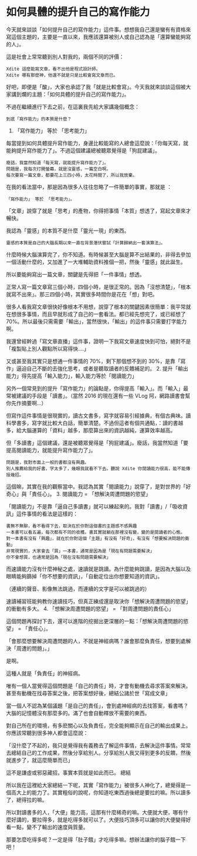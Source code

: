 # 如何具體的提升自己的寫作能力

今天就來談談「如何提升自己的寫作能力」這件事。想想我自己還是蠻有有資格來寫這個主題的，主要是一直以來，我應該還算被別人或自己認為是「還算蠻能夠寫的人」。

這是社會上常常聽到別人對我的，兩個不同的評價：

    Xdite 這麼能寫文章，看不出他是程式設計師。
    Xdite 哪有那麼神，他還不就是只是比較會寫文章而已。

好吧，即便是「酸」，大家也承認了我「就是比較會寫」。今天我就來談談這個被大家講到爛的主題：「如何具體的提升自己的寫作能力」。

不過在繼續進行下去之前，在這裏我先給大家講幾個概念：

    到底「寫作能力」的本質是什麼？

1. 「寫作能力」 等於 「思考能力」

每當提到如何具體提升寫作能力，身邊比較能寫的人總會這麼說：「你每天寫，就能夠提升寫作能力了」。不過這個建議總被聽眾覺得是「狗屁建議」。

    廢話，我當然知道「每天寫，就能提升寫作能力了」。
    問題是，我每次打開螢幕，就是沒靈感，一篇空白啊。
    每次要寫一篇文章，都要花上三四小時，太花時間了，所以我放棄。

在我的看法當中，那是因為很多人往往忽略了一件簡單的事實，那就是 ：

    「寫作能力」 等於 「思考能力」。

「文章」說穿了就是「思考」的產物，你得把事情「本質」想透了，寫起文章來才暢快。

我認為「靈感」的本質不是什麼「靈光一現」的東西。

    靈感的本質是自己的大腦長期以來一直在背景潛伏嘗試「計算歸納出一套演算法」。

什麼時候大腦演算完了，你不知道。有時候甚至大腦是算不出結果的，非得去參加一個活動什麼的，又加進了一大堆輔助資料推個一把，然後「靈感」就此誕生。

所以要能夠寫出一篇文章，關鍵是先得把「一件事情」想透。

正常人寫一篇文章寫三個小時，四個小時，是很正常的。因為「沒想清楚」，「根本就寫不出來」。那三四個小時，其實很多時間你是花在「想」對吧。

很多人看我寫文章很快好像根本不用想，說穿了根本的關鍵因素很簡單：我平常就在想很多事情，而且早就形成了自己的一套看法。都已經先想完了，或已經想了 70%。所以最後只需需要「輸出」，當然很快，「輸出」的這件事只需要打字能力啊。

我還曾經幹過「寫文章直播」這件事，證明一下我寫文章速度快到可怕，絕對不是「複製貼上別人觀點所以寫得快....」

又或甚至我其實只是想通一件事情的 70%，剩下那個想不到的 30%，是靠「寫作」逼迫自己不斷的去強化思考，或者是聽取讀者的反饋補足的。
2. 提升「輸出能力」得先提高「輸入能力」，輸入能力等於「閱讀能力」

另外一個常見到的提升「寫作能力」的論點是，你得提高「輸入」。而「輸入」最常被建議的手段是「讀書」。（當然 2016 的現在還有一些 VLog 阿，網路讀書會幫你先作摘要啊...）

但寫作這件事情是很現實的，讀古文書多，寫字就容易引經據典，有個古典味。讀科學書多，寫字就比較大白話，簡單清楚。不過但這者有個共通點，：讀的書越多，給大腦運算的「資料」越多，那麼算出來的資訊越純，運算效率越高。

但「多讀書」這個建議，還是被聽眾覺得是「狗屁建議」。廢話，我當然知道「要提高閱讀能力，就能提升寫作能力了」。

    問題是，我對市面上一般的書都沒有興趣。
    別人推薦給我的好書，字太多了，幾眼我就看不下去。聽說 Xdite 你閱讀能力很高，能不能傳授幾招。

這個嘛，其實在我的觀察當中。我認為其實「閱讀能力」說穿了，是對世界的「好奇心」與「責任心」。
3. 閱讀能力 = 「想解決周遭問題的慾望」

「閱讀能力」不是靠「逼自己多讀書」就可以練起來的。我對「讀書」/「吸收資訊」這件事情的看法是這樣的：

    書無不無聊，看不看得下去，取決在於你對這個書的主題感不感興趣
    一本書可以看五遍，每次都有不同的收穫。書其實就躺在那裡沒有變，變的是閱讀者的心態。
    對一本書有沒有「興趣」，就在於你對這個「主題」有沒有「好奇」，有沒有「想要解決問題的衝動」
    非常現實的，大家會去「買」一本書，通常是因為是「現在有問題需要解決」
    你不會想買，也通常是因為「現在沒有問題需要解決」

而速讀能力沒有什麼神秘之處，速讀就是跳讀。為什麼能夠跳讀，是因為大腦以及眼睛能夠篩掉「你不想要的資訊」，「自動定位出你想要知道的資訊」。

（連續的聲音、影像無法跳過，而連續的文字是可以被跳過的）

速讀補習班能夠教你速讀技巧，但真正練成還是取決你「想解決周遭問題的慾望」的衝動有多大。
4. 「想解決周遭問題的慾望」 = 「對周遭問題的責任心」

這個問題再探討下去，還可以進階的挖掘出更深層的一點：「想解決周遭問題的慾望」 = 「責任心」。

「會那麼想要解決周遭問題的人，不就是神經病嗎？誰會那麼負責任，想要到處解決「周遭的問題」。」

是啊。

這種人就是「負責任」的神經病。

唯有一個人當覺得這個問題是「自己的責任」時，才會有動機去尋求答案來解決。甚至有動機在找尋答案之後，把答案想好後，總結公諸於世「寫成文章」

當一個人不認為某個議題「是自己的責任」，會到處神經病的去找答案，看書嗎？大腦的記憶體沒有那麼多的。滿了也會自動釋放不需要的東西。

對自己所在的環境，有多麽關心以及負責任，完全能夠顯示在自己的輸出成果上。你應該常聽到很多神人都會這麼說：

「沒什麼了不起的，我只是覺得我有義務去了解這件事情，去解決這件事情。常常去總結自己的工作成果，然後分享給別人。分享給別人我又得到更多的反饋，然後就進步了，就這麼簡單而已」

這不是謙虛或邪惡藏招，事實本質就是如此而已。
總結

所以我在這裡給大家總結一下呢，其實「寫作能力」被很多人神化了，總覺得是一個高大上的能力了。其實粗俗的說呢，你知道吃東西過後總是要拉的嘛。所以讀多了，總得拉的嘛。

所以對讀書多的人，「大便」能力高，這那有什麼稀奇的嘛。大便就大便，哪有什麼好講的，要拉得多，就是吃得多就可以了。大便技巧頂多可以讓你的大便變得好看一點，變不了輸出的速度與質量。

那要怎麼吃得多呢？一定是得「肚子餓」才吃得多嘛。想辦法讓你的腦子餓一下吧！
